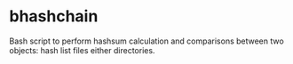 # bhashchain
Bash script to perform hashsum calculation and comparisons between two objects: hash list files either directories.
